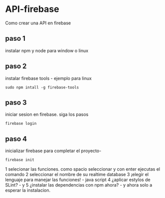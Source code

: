 # API-firebase

Como crear una API en firebase

## paso 1
  
  instalar npm y node para window o linux

## paso 2

  instalar firebase tools - ejemplo para linux
    
    sudo npm intall -g firebase-tools

## paso 3

  iniciar sesion en firebase. siga los pasos 
  
    firebase login
    
## paso 4 

  inicializar firebase para completar el proyecto- 
  
    firebase init 
    
  1 selecionar las funciones. como spacio seleccionar y con enter ejecutas el comando
  2 seleccionar el nombre de su realtime database
  3 ¡elegir el lenguaje para manejar las funciones! - java script 
  4 ¿aplicar estylos de SLint? - y
  5 ¿instalar las dependencias con npm ahora? - y
  ahora solo a esperar la instalacion.
    
 
